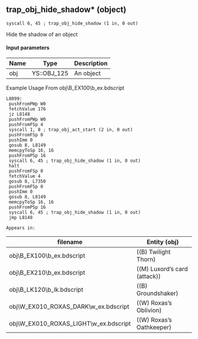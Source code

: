 ## trap_obj_hide_shadow* (object)

`syscall 6, 45 ; trap_obj_hide_shadow (1 in, 0 out)`

Hide the shadow of an object

#### Input parameters
| Name | Type | Description
|------|------|------------
| obj   | YS::OBJ_125   | An object


Example Usage From obj\B_EX100\b_ex.bdscript
```plaintext
L8099:
 pushFromPWp W0
 fetchValue 176
 jz L8148
 pushFromPWp W0
 pushFromFSp 4
 syscall 1, 8 ; trap_obj_act_start (2 in, 0 out)
 pushFromFSp 0
 pushImm 0
 gosub 8, L8149
 memcpyToSp 16, 16
 pushFromPSp 16
 syscall 6, 45 ; trap_obj_hide_shadow (1 in, 0 out)
 halt 
 pushFromFSp 0
 fetchValue 4
 gosub 8, L7350
 pushFromFSp 0
 pushImm 0
 gosub 8, L8149
 memcpyToSp 16, 16
 pushFromPSp 16
 syscall 6, 45 ; trap_obj_hide_shadow (1 in, 0 out)
 jmp L8148
```





	Appears in:
| filename | Entity (obj)
|----------|-------------
| obj\B_EX100\b_ex.bdscript       | ((B) Twilight Thorn)          
| obj\B_EX210\b_ex.bdscript       | ((M) Luxord’s card (attack))          
| obj\B_LK120\b_lk.bdscript       | ((B) Groundshaker)          
| obj\W_EX010_ROXAS_DARK\w_ex.bdscript       | ((W) Roxas’s Oblivion)          
| obj\W_EX010_ROXAS_LIGHT\w_ex.bdscript       | ((W) Roxas’s Oathkeeper)          



